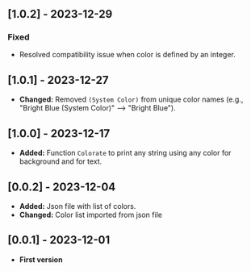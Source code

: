#

## [1.0.2] - 2023-12-29

### Fixed

- Resolved compatibility issue when color is defined by an integer.

## [1.0.1] - 2023-12-27

- **Changed:** Removed ```(System Color)``` from unique color names (e.g., "Bright Blue (System Color)" --> "Bright Blue").

<!--

### Added

### Changed

### Fixed
-->

## [1.0.0] - 2023-12-17

- **Added:** Function ```Colorate``` to print any string using any color for background and for text.

## [0.0.2] - 2023-12-04

- **Added:** Json file with list of colors.
- **Changed:** Color list imported from json file

## [0.0.1] - 2023-12-01

- **First version**
